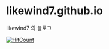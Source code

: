# likewind7.github.io
likewind7 의 블로그

[![HitCount](http://hits.dwyl.com/likewind7/https://githubcom/likewind7/likewind7githubiogit.svg)](http://hits.dwyl.com/likewind7/https://githubcom/likewind7/likewind7githubiogit)
